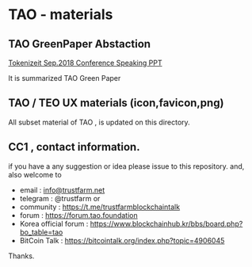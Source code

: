 # TAO - materials

## TAO GreenPaper Abstaction

[Tokenizeit Sep.2018 Conference Speaking PPT](https://github.com/tao-foundation/tao-materials/blob/master/TAO-Hybridblockchain-for-IoE-AI-Creativity-Tokenizeit1.pdf)

It is summarized TAO Green Paper

## TAO / TEO UX materials (icon,favicon,png)

All subset material of TAO , is updated on this directory.


## CC1 , contact information.

if you have a any suggestion or idea please issue to this repository.
and, also welcome to 
* email : info@trustfarm.net 
* telegram : @trustfarm  or  
* community : https://t.me/trustfarmblockchaintalk
* forum     : https://forum.tao.foundation
* Korea official forum : https://www.blockchainhub.kr/bbs/board.php?bo_table=tao  
* BitCoin Talk :  https://bitcointalk.org/index.php?topic=4906045 

Thanks.
